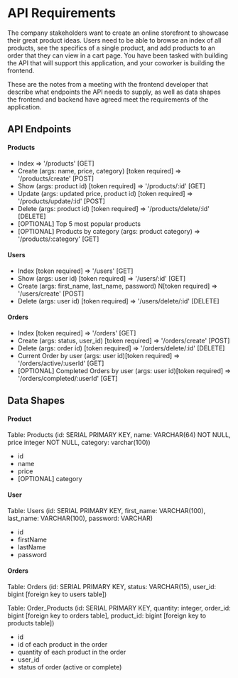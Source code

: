 # API Requirements

The company stakeholders want to create an online storefront to showcase their great product ideas. Users need to be able to browse an index of all products, see the specifics of a single product, and add products to an order that they can view in a cart page. You have been tasked with building the API that will support this application, and your coworker is building the frontend.

These are the notes from a meeting with the frontend developer that describe what endpoints the API needs to supply, as well as data shapes the frontend and backend have agreed meet the requirements of the application.

## API Endpoints

#### Products

- Index => '/products' [GET]
- Create (args: name, price, category) [token required] => '/products/create' [POST]
- Show (args: product id) [token required] => '/products/:id' [GET]
- Update (args: updated price, product id) [token required] => '/products/update/:id' [POST]
- Delete (args: product id) [token required] => '/products/delete/:id' [DELETE]
- [OPTIONAL] Top 5 most popular products
- [OPTIONAL] Products by category (args: product category) => '/products/:category' [GET]

#### Users

- Index [token required] => '/users' [GET]
- Show (args: user id) [token required] => '/users/:id' [GET]
- Create (args: first_name, last_name, password) N[token required] => '/users/create' [POST]
- Delete (args: user id) [token required] => '/users/delete/:id' [DELETE]

#### Orders

- Index [token required] => '/orders' [GET]
- Create (args: status, user_id) [token required] => '/orders/create' [POST]
- Delete (args: order id) [token required] => '/orders/delete/:id' [DELETE]
- Current Order by user (args: user id)[token required] => '/orders/active/:userId' [GET]
- [OPTIONAL] Completed Orders by user (args: user id)[token required] => '/orders/completed/:userId' [GET]

## Data Shapes

#### Product

Table: Products (id: SERIAL PRIMARY KEY, name: VARCHAR(64) NOT NULL, price integer NOT NULL, category: varchar(100))

- id
- name
- price
- [OPTIONAL] category

#### User

Table: Users (id: SERIAL PRIMARY KEY, first_name: VARCHAR(100), last_name: VARCHAR(100), password: VARCHAR)

- id
- firstName
- lastName
- password

#### Orders

Table: Orders (id: SERIAL PRIMARY KEY, status: VARCHAR(15), user_id: bigint [foreign key to users table])

Table: Order_Products (id: SERIAL PRIMARY KEY, quantity: integer, order_id: bigint [foreign key to orders table], product_id: bigint [foreign key to products table])

- id
- id of each product in the order
- quantity of each product in the order
- user_id
- status of order (active or complete)
